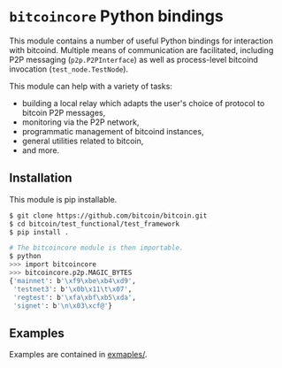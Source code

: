 # `bitcoincore` Python bindings

This module contains a number of useful Python bindings for interaction with bitcoind.
Multiple means of communication are facilitated, including P2P messaging
(`p2p.P2PInterface`) as well as process-level bitcoind invocation
(`test_node.TestNode`).

This module can help with a variety of tasks:

  - building a local relay which adapts the user's choice of
    protocol to bitcoin P2P messages,
  - monitoring via the P2P network,
  - programmatic management of bitcoind instances,
  - general utilities related to bitcoin,
  - and more.

## Installation

This module is pip installable.

```sh
$ git clone https://github.com/bitcoin/bitcoin.git
$ cd bitcoin/test_functional/test_framework
$ pip install .

# The bitcoincore module is then importable.
$ python
>>> import bitcoincore
>>> bitcoincore.p2p.MAGIC_BYTES
{'mainnet': b'\xf9\xbe\xb4\xd9',
 'testnet3': b'\x0b\x11\t\x07',
 'regtest': b'\xfa\xbf\xb5\xda',
 'signet': b'\n\x03\xcf@'}
```

## Examples

Examples are contained in [exmaples/](examples/).

